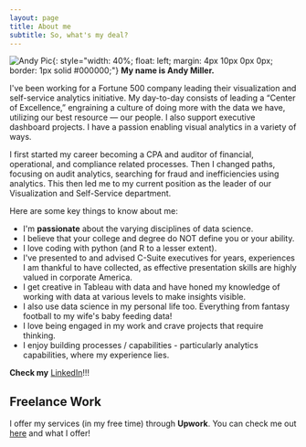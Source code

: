 ```yaml
---
layout: page
title: About me
subtitle: So, what's my deal?
---
```


![Andy Pic](/psuanm5030.github.io/img/profile-picture-768x1024.jpg){: style="width: 40%; float: left; margin: 4px 10px 0px 0px; border: 1px solid #000000;"} **My name is Andy Miller.**  

I've been working for a Fortune 500 company leading their visualization and self-service analytics initiative.  My day-to-day consists of leading a “Center of Excellence,” engraining a culture of doing more with the data we have, utilizing our best resource — our people.  I also support executive dashboard projects.  I have a passion enabling visual analytics in a variety of ways.

I first started my career becoming a CPA and auditor of financial, operational, and compliance related processes.  Then I changed paths, focusing on audit analytics, searching for fraud and inefficiencies using analytics.  This then led me to my current position as the leader of our Visualization and Self-Service department.  

Here are some key things to know about me: 

- I'm **passionate** about the varying disciplines of data science.
- I believe that your college and degree do NOT define you or your ability.
- I love coding with python (and R to a lesser extent).  
- I've presented to and advised C-Suite executives for years, experiences I am thankful to have collected, as effective presentation skills are highly valued in corporate America.  
- I get creative in Tableau with data and have honed my knowledge of working with data at various levels to make insights visible.
- I also use data science in my personal life too.  Everything from fantasy football to my wife's baby feeding data!   
- I love being engaged in my work and crave projects that require thinking.  
- I enjoy building processes / capabilities - particularly analytics capabilities, where my experience lies.

**Check my** [LinkedIn](https://www.linkedin.com/in/andrewmiller09/)!!!

## Freelance Work

I offer my services (in my free time) through **Upwork**.  You can check me out [here](https://www.upwork.com/o/profiles/users/_~01309b702a65c82bfa/) and what I offer!